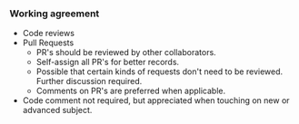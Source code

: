 ### Working agreement
- Code reviews
- Pull Requests
    - PR's should be reviewed by other collaborators. 
    - Self-assign all PR's for better records.
    - Possible that certain kinds of requests don't need to be reviewed. Further discussion required.
    - Comments on PR's are preferred when applicable.
- Code comment not required, but appreciated when touching on new or advanced subject.

